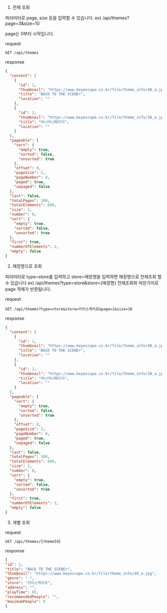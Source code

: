1. 전체 조회

파라미터로 page, size 등을 입력할 수 있습니다. ex) /api/themes?page=3&size=10

page는 0부터 시작입니다.

request
```http request
GET /api/themes
```

response
```json
{
  "content": [
    {
      "id": 1,
      "thumbnail": "https://www.keyescape.co.kr/file/theme_info/40_a.jpg",
      "title": "BACK TO THE SCENE+",
      "location": ""
    },
    {
      "id": 2,
      "thumbnail": "https://www.keyescape.co.kr/file/theme_info/38_a.jpg",
      "title": "머니머니패키지",
      "location": ""
    }
  ],
  "pageable": {
    "sort": {
      "empty": true,
      "sorted": false,
      "unsorted": true
    },
    "offset": 0,
    "pageSize": 2,
    "pageNumber": 0,
    "paged": true,
    "unpaged": false
  },
  "last": false,
  "totalPages": 300,
  "totalElements": 600,
  "size": 2,
  "number": 0,
  "sort": {
    "empty": true,
    "sorted": false,
    "unsorted": true
  },
  "first": true,
  "numberOfElements": 2,
  "empty": false
}
```

2. 매장명으로 조회

파라미터로 type=store를 입력하고 store=매장명을 입력하면 매장명으로 전체조회 할 수 있습니다 ex) /api/themes?type=store&store={매장명}
전체조회와 마찬가지로 page 객체가 반환됩니다.

request

```http request
GET /api/themes?type=store&store=키이스케이프&page=1&size=10
```

response

```json
{
  "content": [
    {
      "id": 1,
      "thumbnail": "https://www.keyescape.co.kr/file/theme_info/40_a.jpg",
      "title": "BACK TO THE SCENE+",
      "location": ""
    },
    {
      "id": 2,
      "thumbnail": "https://www.keyescape.co.kr/file/theme_info/38_a.jpg",
      "title": "머니머니패키지",
      "location": ""
    }
  ],
  "pageable": {
    "sort": {
      "empty": true,
      "sorted": false,
      "unsorted": true
    },
    "offset": 0,
    "pageSize": 2,
    "pageNumber": 0,
    "paged": true,
    "unpaged": false
  },
  "last": false,
  "totalPages": 300,
  "totalElements": 600,
  "size": 2,
  "number": 0,
  "sort": {
    "empty": true,
    "sorted": false,
    "unsorted": true
  },
  "first": true,
  "numberOfElements": 2,
  "empty": false
}
```

3. 개별 조회

request
```http request
GET /api/themes/{themeId}
```

response
```json
{
"id": 1,
"title": "BACK TO THE SCENE+",
"thumbnail": "https://www.keyescape.co.kr/file/theme_info/40_a.jpg",
"genre": " ",
"store": "키이스케이프",
"address": "",
"playTime": 65,
"recommendedPeople": "",
"maximumPeople": 0
}
```